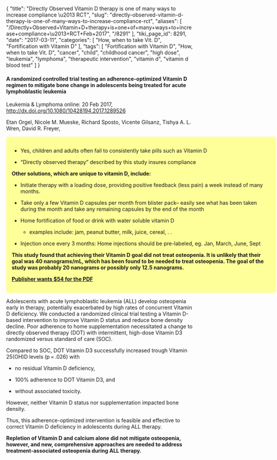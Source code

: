 {
    "title": "Directly Observed Vitamin D therapy is one of many ways to increase compliance \u2013 RCT",
    "slug": "directly-observed-vitamin-d-therapy-is-one-of-many-ways-to-increase-compliance-rct",
    "aliases": [
        "/Directly+Observed+Vitamin+D+therapy+is+one+of+many+ways+to+increase+compliance+\u2013+RCT+Feb+2017",
        "/8291"
    ],
    "tiki_page_id": 8291,
    "date": "2017-03-11",
    "categories": [
        "How, when to take Vit. D",
        "Fortification with Vitamin D"
    ],
    "tags": [
        "Fortification with Vitamin D",
        "How, when to take Vit. D",
        "cancer",
        "child",
        "childhood cancer",
        "high dose",
        "leukemia",
        "lymphoma",
        "therapeutic intervention",
        "vitamin d",
        "vitamin d blood test"
    ]
}


#### A randomized controlled trial testing an adherence-optimized Vitamin D regimen to mitigate bone change in adolescents being treated for acute lymphoblastic leukemia

Leukemia & Lymphoma online: 20 Feb 2017,  http://dx.doi.org/10.1080/10428194.2017.1289526   

Etan Orgel, Nicole M. Mueske, Richard Sposto, Vicente Gilsanz, Tishya A. L. Wren, David R. Freyer, 

<div class="border" style="background-color:#FF9;padding:15px;margin:10px 0;border-radius:5px;width:700px">

* Yes, children and adults often fail to consistently take pills such as Vitamin D

* “Directly observed therapy” described by this study insures compliance

 **Other solutions, which are unique to vitamin D, include:** 

* Initiate therapy with a loading dose, providing positive feedback (less pain) a week instead of many months.

* Take only a few Vitamin D capsules per month from blister pack– easily see what has been taken during the month and take any remaining capsules by the end of the month

* Home fortification of food or drink with water soluble vitamin D

   * examples include: jam, peanut butter, milk, juice, cereal, . . 

* Injection once every 3 months: Home injections should be pre-labeled, eg. Jan, March, June, Sept 

 **This study found that achieving their Vitamin D goal did not treat osteopenia. It is unlikely that their goal was 40 nanograms/mL, which has been found to be needed to treat osteopenia. The goal of the study was probably 20 nanograms or possibly only 12.5 nanograms.** 

 **[Publisher wants $54 for the PDF](http://www.tandfonline.com/doi/full/10.1080/10428194.2017.1289526?needAccess=true)** 

</div>

Adolescents with acute lymphoblastic leukemia (ALL) develop osteopenia early in therapy, potentially exacerbated by high rates of concurrent Vitamin D deficiency. We conducted a randomized clinical trial testing a Vitamin D-based intervention to improve Vitamin D status and reduce bone density decline. Poor adherence to home supplementation necessitated a change to directly observed therapy (DOT) with intermittent, high-dose Vitamin D3 randomized versus standard of care (SOC). 

Compared to SOC, DOT Vitamin D3 successfully increased trough Vitamin 25(OH)D levels (p = .026) with 

* no residual Vitamin D deficiency, 

* 100% adherence to DOT Vitamin D3, and 

* without associated toxicity. 

However, neither Vitamin D status nor supplementation impacted bone density. 

Thus, this adherence-optimized intervention is feasible and effective to correct Vitamin D deficiency in adolescents during ALL therapy. 

 **Repletion of Vitamin D and calcium alone did not mitigate osteopenia, however, and new, comprehensive approaches are needed to address treatment-associated osteopenia during ALL therapy.**